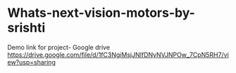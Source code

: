 # Whats-next-vision-motors-by-srishti
Demo link for project- Google drive https://drive.google.com/file/d/1fC3NgiMsjJNIfDNyNVJNPOw_7CpN5RH7/view?usp=sharing
